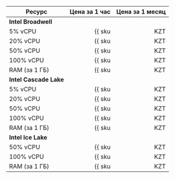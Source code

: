 | Ресурс        | Цена за 1 час                                        | Цена за 1 месяц                                            |
| ----- | ----: | ----: |
| **Intel Broadwell** |
| 5% vCPU       | {{ sku|KZT|mdb.cluster.mongodb.v1.cpu.c5|string }}   | {{ sku|KZT|mdb.cluster.mongodb.v1.cpu.c5|month|string }}   |
| 20% vCPU      | {{ sku|KZT|mdb.cluster.mongodb.v1.cpu.c20|string }}  | {{ sku|KZT|mdb.cluster.mongodb.v1.cpu.c20|month|string }}  |
| 50% vCPU      | {{ sku|KZT|mdb.cluster.mongodb.v1.cpu.c50|string }}  | {{ sku|KZT|mdb.cluster.mongodb.v1.cpu.c50|month|string }}  |
| 100% vCPU     | {{ sku|KZT|mdb.cluster.mongodb.v1.cpu.c100|string }} | {{ sku|KZT|mdb.cluster.mongodb.v1.cpu.c100|month|string }} |
| RAM (за 1 ГБ) | {{ sku|KZT|mdb.cluster.mongodb.v1.ram|string }}      | {{ sku|KZT|mdb.cluster.mongodb.v1.ram|month|string }}      |
| **Intel Cascade Lake** |
| 5% vCPU       | {{ sku|KZT|mdb.cluster.mongodb.v2.cpu.c5|string }}   | {{ sku|KZT|mdb.cluster.mongodb.v2.cpu.c5|month|string }}   |
| 20% vCPU      | {{ sku|KZT|mdb.cluster.mongodb.v2.cpu.c20|string }}  | {{ sku|KZT|mdb.cluster.mongodb.v2.cpu.c20|month|string }}  |
| 50% vCPU      | {{ sku|KZT|mdb.cluster.mongodb.v2.cpu.c50|string }}  | {{ sku|KZT|mdb.cluster.mongodb.v2.cpu.c50|month|string }}  |
| 100% vCPU     | {{ sku|KZT|mdb.cluster.mongodb.v2.cpu.c100|string }} | {{ sku|KZT|mdb.cluster.mongodb.v2.cpu.c100|month|string }} |
| RAM (за 1 ГБ) | {{ sku|KZT|mdb.cluster.mongodb.v2.ram|string }}      | {{ sku|KZT|mdb.cluster.mongodb.v2.ram|month|string }}      |
| **Intel Ice Lake** |
| 50% vCPU      | {{ sku|KZT|mdb.cluster.mongodb.v3.cpu.c50|string }}  | {{ sku|KZT|mdb.cluster.mongodb.v3.cpu.c50|month|string }}  |
| 100% vCPU     | {{ sku|KZT|mdb.cluster.mongodb.v3.cpu.c100|string }} | {{ sku|KZT|mdb.cluster.mongodb.v3.cpu.c100|month|string }} |
| RAM (за 1 ГБ) | {{ sku|KZT|mdb.cluster.mongodb.v3.ram|string }}      | {{ sku|KZT|mdb.cluster.mongodb.v3.ram|month|string }}      |
